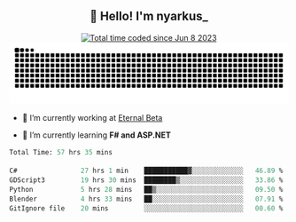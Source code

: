 <h2 align="center">👋 Hello! I'm nyarkus_</h2>
<p align="center">
  <a href="https://wakatime.com/@8f9aa332-6725-4e00-a5d9-b2317a4b74a6">
    <img src="https://wakatime.com/badge/user/8f9aa332-6725-4e00-a5d9-b2317a4b74a6.svg" alt="Total time coded since Jun 8 2023" />
  </a>
  <br>
  <img src = "https://github.com/nyarkus/nyarkus/blob/output/github-snake-dark.svg">
</p>

- 🔭 I’m currently working at [Eternal Beta](https://github.com/Kacianoki/Eternal-Beta)
<!--- 💬 Ask me about **nothing :<**-->
- 🌱 I’m currently learning **F# and ASP.NET**

<!--START_SECTION:waka-->

```fs
Total Time: 57 hrs 35 mins

C#                27 hrs 1 min    ███████████▓░░░░░░░░░░░░░   46.89 %
GDScript3         19 hrs 30 mins  ████████▒░░░░░░░░░░░░░░░░   33.86 %
Python            5 hrs 28 mins   ██▒░░░░░░░░░░░░░░░░░░░░░░   09.50 %
Blender           4 hrs 33 mins   ██░░░░░░░░░░░░░░░░░░░░░░░   07.91 %
GitIgnore file    20 mins         ░░░░░░░░░░░░░░░░░░░░░░░░░   00.60 %
```

<!--END_SECTION:waka-->
